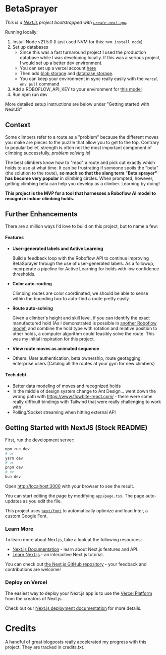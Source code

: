 # BetaSprayer

_This is a [Next.js](https://nextjs.org/) project bootstrapped with [`create-next-app`](https://github.com/vercel/next.js/tree/canary/packages/create-next-app)._

Running locally:

1. Install Node v21.5.0 (I just used NVM for this: `nvm install node`)
2. Set up databases
   - Since this was a fast turnaround project I used the production database while I was developing locally. If this was a serious project, I would set up a better dev environment.
   - You can set up a vercel account [here](https://vercel.com/docs/getting-started-with-vercel)
   - Then add [blob storage](https://vercel.com/docs/storage/vercel-blob/quickstart) and [database storage](https://vercel.com/docs/storage/vercel-postgres/quickstart). 
   - You can keep your environment in sync really easily with the `vercel env pull` command
3. Add a ROBOFLOW_API_KEY to your environment for [this model](https://universe.roboflow.com/loboflow-go1lj/climbing-replica-test/model/1)
4. Run npm run dev

More detailed setup instructions are below under "Getting started with NextJS"

## Context

Some climbers refer to a route as a "problem" because the different moves you make are pieces to the puzzle that allow you to get to the top. Contrary to popular belief, strength is often not the most important component of climbing successfully, _problem solving is_!

The best climbers know how to "read" a route and pick out exactly which holds to use at what time. It can be frustrating if someone spoils the "beta" (the solution to the route), **so much so that the slang term "Beta sprayer" has become very popular** in climbing circles. When prompted, however, getting climbing beta can help you develop as a climber. Learning by doing!

**This project is the MVP for a tool that harnesses a Roboflow AI model to recognize indoor climbing holds.**

## Further Enhancements

There are a million ways I'd love to build on this project, but to name a few:

#### Features

- **User-generated labels and Active Learning**

  Build a feedback loop with the Roboflow API to continue improving BetaSprayer through the use of user-generated labels. As a followup, incorperate a pipeline for Active Learning for holds with low confidence thresholds.

- **Color auto-routing**

  Climbing routes are color coordinated, we should be able to sense within the bounding box to auto-find a route pretty easily.

- **Route auto-solving**

  Given a climber's height and skill level, if you can identify the exact manufactured hold (As I demonstrated is possible in [another Roboflow model)](https://universe.roboflow.com/loboflow-go1lj/climbing-wall) and combine the hold type with rotation and relative position to other holds, a computer algorithm could feasibly solve the route. This was my initial inspiration for this project.

- **View route moves as animated sequence**

- Others: User authentication, beta ownership, route geotagging, enterprise users (Catalog all the routes at your gym for new climbers)

#### Tech debt

- Better data modeling of moves and recognized holds
- In the middle of design system change to Ant Design... went down the wrong path with https://www.flowbite-react.com/ - there were some really difficult bindings with Tailwind that were really challenging to work with
- Polling/Socket streaming when hitting external API

## Getting Started with NextJS (Stock README)

First, run the development server:

```bash
npm run dev
# or
yarn dev
# or
pnpm dev
# or
bun dev
```

Open [http://localhost:3000](http://localhost:3000) with your browser to see the result.

You can start editing the page by modifying `app/page.tsx`. The page auto-updates as you edit the file.

This project uses [`next/font`](https://nextjs.org/docs/basic-features/font-optimization) to automatically optimize and load Inter, a custom Google Font.

### Learn More

To learn more about Next.js, take a look at the following resources:

- [Next.js Documentation](https://nextjs.org/docs) - learn about Next.js features and API.
- [Learn Next.js](https://nextjs.org/learn) - an interactive Next.js tutorial.

You can check out [the Next.js GitHub repository](https://github.com/vercel/next.js/) - your feedback and contributions are welcome!

### Deploy on Vercel

The easiest way to deploy your Next.js app is to use the [Vercel Platform](https://vercel.com/new?utm_medium=default-template&filter=next.js&utm_source=create-next-app&utm_campaign=create-next-app-readme) from the creators of Next.js.

Check out our [Next.js deployment documentation](https://nextjs.org/docs/deployment) for more details.

# Credits
A handful of great blogposts really accelerated my progress with this project. They are tracked in credits.txt.
